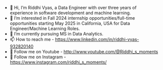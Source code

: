 - 👋 Hi, I’m Riddhi Vyas, a Data Engineer with over three years of experience in software development and machine learning.
- 👀 I’m interested in Fall 2024 internship opportunities/full-time opportunities starting May 2025 in California, USA for Data Engineer/Machine Learning Roles.
- 🌱 I’m currently pursuing MS in Data Analytics.
- 📫 How to reach me - https://www.linkedin.com/in/riddhi-vyas-932820140 
- 💞️ Follow me on Youtube - http://www.youtube.com/@Riddhi_s_moments
- 💞️ Follow me on Instagram - https://www.instagram.com/riddhi_s_moments/

<!---
riddhi-vyas/riddhi-vyas is a ✨ special ✨ repository because its `README.md` (this file) appears on your GitHub profile.
You can click the Preview link to take a look at your changes.
--->
